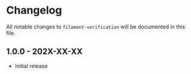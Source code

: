 # Changelog

All notable changes to `filament-verification` will be documented in this file.

## 1.0.0 - 202X-XX-XX

- initial release
